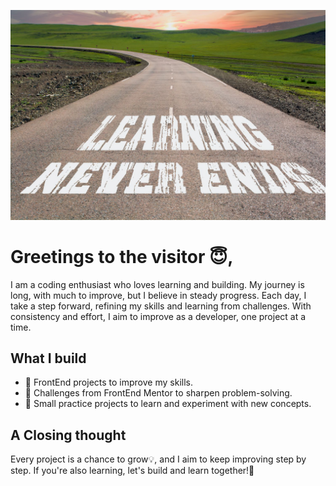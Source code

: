 ![](assets/banner.jpg)
# Greetings to the visitor 😇,

I am a coding enthusiast who loves learning and building. My journey is long, with much to improve, but I believe in steady progress. Each day, I take a step forward, refining my skills and learning from challenges. With consistency and effort, I aim to improve as a developer, one project at a time.

## What I build
- 💪 FrontEnd projects to improve my skills.
- 🧠 Challenges from FrontEnd Mentor to sharpen problem-solving.
- 🔎 Small practice projects to learn and experiment with new concepts.

## A Closing thought
Every project is a chance to grow💡, and I aim to keep improving step by step. If you're also learning, let's build and learn together!🤝
